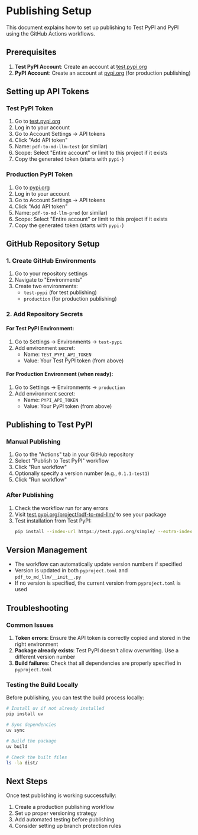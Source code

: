 # Publishing Setup

This document explains how to set up publishing to Test PyPI and PyPI using the GitHub Actions workflows.

## Prerequisites

1. **Test PyPI Account**: Create an account at [test.pypi.org](https://test.pypi.org/)
2. **PyPI Account**: Create an account at [pypi.org](https://pypi.org/) (for production publishing)

## Setting up API Tokens

### Test PyPI Token

1. Go to [test.pypi.org](https://test.pypi.org/)
2. Log in to your account
3. Go to Account Settings → API tokens
4. Click "Add API token"
5. Name: `pdf-to-md-llm-test` (or similar)
6. Scope: Select "Entire account" or limit to this project if it exists
7. Copy the generated token (starts with `pypi-`)

### Production PyPI Token

1. Go to [pypi.org](https://pypi.org/)
2. Log in to your account
3. Go to Account Settings → API tokens
4. Click "Add API token"
5. Name: `pdf-to-md-llm-prod` (or similar)
6. Scope: Select "Entire account" or limit to this project if it exists
7. Copy the generated token (starts with `pypi-`)

## GitHub Repository Setup

### 1. Create GitHub Environments

1. Go to your repository settings
2. Navigate to "Environments"
3. Create two environments:
   - `test-pypi` (for test publishing)
   - `production` (for production publishing)

### 2. Add Repository Secrets

#### For Test PyPI Environment:
1. Go to Settings → Environments → `test-pypi`
2. Add environment secret:
   - Name: `TEST_PYPI_API_TOKEN`
   - Value: Your Test PyPI token (from above)

#### For Production Environment (when ready):
1. Go to Settings → Environments → `production`
2. Add environment secret:
   - Name: `PYPI_API_TOKEN`
   - Value: Your PyPI token (from above)

## Publishing to Test PyPI

### Manual Publishing

1. Go to the "Actions" tab in your GitHub repository
2. Select "Publish to Test PyPI" workflow
3. Click "Run workflow"
4. Optionally specify a version number (e.g., `0.1.1-test1`)
5. Click "Run workflow"

### After Publishing

1. Check the workflow run for any errors
2. Visit [test.pypi.org/project/pdf-to-md-llm/](https://test.pypi.org/project/pdf-to-md-llm/) to see your package
3. Test installation from Test PyPI:
   ```bash
   pip install --index-url https://test.pypi.org/simple/ --extra-index-url https://pypi.org/simple/ pdf-to-md-llm
   ```

## Version Management

- The workflow can automatically update version numbers if specified
- Version is updated in both `pyproject.toml` and `pdf_to_md_llm/__init__.py`
- If no version is specified, the current version from `pyproject.toml` is used

## Troubleshooting

### Common Issues

1. **Token errors**: Ensure the API token is correctly copied and stored in the right environment
2. **Package already exists**: Test PyPI doesn't allow overwriting. Use a different version number
3. **Build failures**: Check that all dependencies are properly specified in `pyproject.toml`

### Testing the Build Locally

Before publishing, you can test the build process locally:

```bash
# Install uv if not already installed
pip install uv

# Sync dependencies
uv sync

# Build the package
uv build

# Check the built files
ls -la dist/
```

## Next Steps

Once test publishing is working successfully:

1. Create a production publishing workflow
2. Set up proper versioning strategy
3. Add automated testing before publishing
4. Consider setting up branch protection rules
